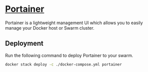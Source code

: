 # [Portainer](https://www.portainer.io/)

Portainer is a lightweight management UI which allows you to easily manage your Docker host or Swarm cluster.

## Deployment

Run the following command to deploy Portainer to your swarm.

```bash
docker stack deploy -c ./docker-compose.yml portainer
```
